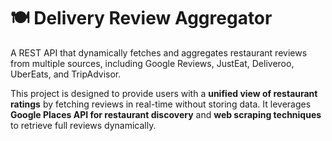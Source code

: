 # 🍽️ Delivery Review Aggregator  

A REST API that dynamically fetches and aggregates restaurant reviews from multiple sources, including Google Reviews, JustEat, Deliveroo, UberEats, and TripAdvisor.  

This project is designed to provide users with a **unified view of restaurant ratings** by fetching reviews in real-time without storing data. It leverages **Google Places API for restaurant discovery** and **web scraping techniques** to retrieve full reviews dynamically.  
